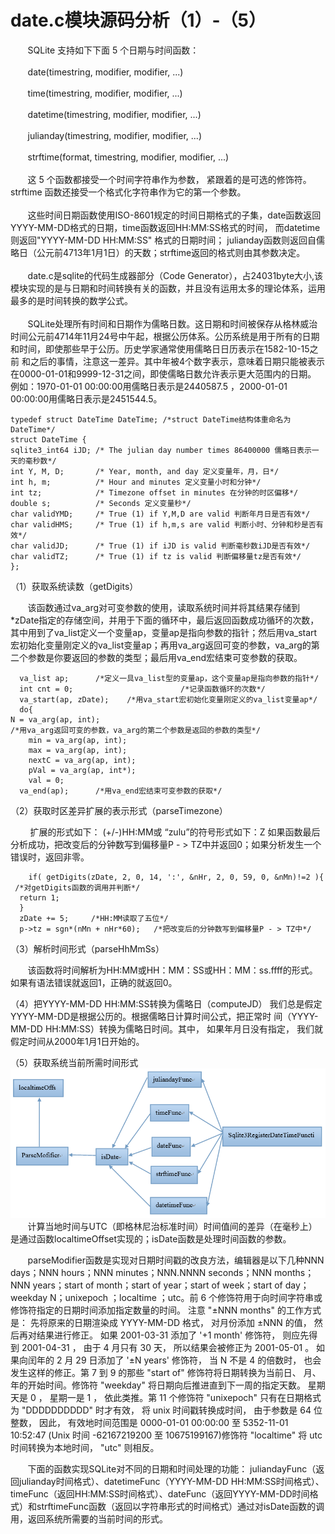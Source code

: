 # date.c模块源码分析（1）-（5）
&nbsp;&nbsp;&nbsp;&nbsp;&nbsp;&nbsp;&nbsp;SQLite 支持如下下面 5 个日期与时间函数：
<br></br>
&nbsp;&nbsp;&nbsp;&nbsp;&nbsp;&nbsp;&nbsp;date(timestring, modifier, modifier, ...)<br></br>
&nbsp;&nbsp;&nbsp;&nbsp;&nbsp;&nbsp;&nbsp;time(timestring, modifier, modifier, ...)<br></br>
&nbsp;&nbsp;&nbsp;&nbsp;&nbsp;&nbsp;&nbsp;datetime(timestring, modifier, modifier, ...)<br></br>
&nbsp;&nbsp;&nbsp;&nbsp;&nbsp;&nbsp;&nbsp;julianday(timestring, modifier, modifier, ...)<br></br>
&nbsp;&nbsp;&nbsp;&nbsp;&nbsp;&nbsp;&nbsp;strftime(format, timestring, modifier, modifier, ...)<br></br>
&nbsp;&nbsp;&nbsp;&nbsp;&nbsp;&nbsp;&nbsp;这 5 个函数都接受一个时间字符串作为参数， 紧跟着的是可选的修饰符。 strftime 函数还接受一个格式化字符串作为它的第一个参数。<br></br>
&nbsp;&nbsp;&nbsp;&nbsp;&nbsp;&nbsp;&nbsp;这些时间日期函数使用ISO-8601规定的时间日期格式的子集，date函数返回 YYYY-MM-DD格式的日期，time函数返回HH:MM:SS格式的时间， 而datetime则返回"YYYY-MM-DD HH:MM:SS" 格式的日期时间； julianday函数则返回自儒略日（公元前4713年1月1日）的天数；strftime返回的格式则由其参数决定。<br></br>
&nbsp;&nbsp;&nbsp;&nbsp;&nbsp;&nbsp;&nbsp;date.c是sqlite的代码生成器部分（Code Generator），占24031byte大小,该模块实现的是与日期和时间转换有关的函数，并且没有运用太多的理论体系，运用最多的是时间转换的数学公式。<br></br>
&nbsp;&nbsp;&nbsp;&nbsp;&nbsp;&nbsp;&nbsp;SQLite处理所有时间和日期作为儒略日数。这日期和时间被保存从格林威治时间公元前4714年11月24号中午起，根据公历体系。公历系统是用于所有的日期和时间，即使那些早于公历。历史学家通常使用儒略日日历表示在1582-10-15之前 和之后的事情，注意这一差异。其中年被4个数字表示，意味着日期只能被表示在0000-01-01和9999-12-31之间，即使儒略日数允许表示更大范围内的日期。 例如：1970-01-01 00:00:00用儒略日表示是2440587.5 ，2000-01-01 00:00:00用儒略日表示是2451544.5。

    typedef struct DateTime DateTime; /*struct DateTime结构体重命名为DateTime*/
    struct DateTime {
    sqlite3_int64 iJD; /* The julian day number times 86400000 儒略日表示一天的毫秒数*/
    int Y, M, D;       /* Year, month, and day 定义变量年，月，日*/
    int h, m;          /* Hour and minutes 定义变量小时和分钟*/
    int tz;            /* Timezone offset in minutes 在分钟的时区偏移*/
    double s;          /* Seconds 定义变量秒*/
    char validYMD;     /* True (1) if Y,M,D are valid 判断年月日是否有效*/
    char validHMS;     /* True (1) if h,m,s are valid 判断小时、分钟和秒是否有效*/
    char validJD;      /* True (1) if iJD is valid 判断毫秒数iJD是否有效*/
    char validTZ;      /* True (1) if tz is valid 判断偏移量tz是否有效*/
    };

（1）获取系统读数（getDigits）

&nbsp;&nbsp;&nbsp;&nbsp;&nbsp;&nbsp;&nbsp;该函数通过va_arg对可变参数的使用，读取系统时间并将其结果存储到*zDate指定的存储空间，并用于下面的循环中，最后返回函数成功循环的次数，其中用到了va_list定义一个变量ap，变量ap是指向参数的指针；然后用va_start宏初始化变量刚定义的va_list变量ap；再用va_arg返回可变的参数，va_arg的第二个参数是你要返回的参数的类型；最后用va_end宏结束可变参数的获取。

      va_list ap;      /*定义一具va_list型的变量ap，这个变量ap是指向参数的指针*/
      int cnt = 0;                        /*记录函数循环的次数*/
      va_start(ap, zDate);    /*用va_start宏初始化变量刚定义的va_list变量ap*/
      do{
    N = va_arg(ap, int);
    /*用va_arg返回可变的参数，va_arg的第二个参数是返回的参数的类型*/
        min = va_arg(ap, int);
        max = va_arg(ap, int);
        nextC = va_arg(ap, int);
        pVal = va_arg(ap, int*);
        val = 0;
      va_end(ap);      /*用va_end宏结束可变参数的获取*/

（2）获取时区差异扩展的表示形式（parseTimezone）

&nbsp;&nbsp;&nbsp;&nbsp;&nbsp;&nbsp;&nbsp; 扩展的形式如下： (+/-)HH:MM或 “zulu”的符号形式如下：Z
     如果函数最后分析成功，把改变后的分钟数写到偏移量P - > TZ中并返回0；如果分析发生一个错误时，返回非零。

        if( getDigits(zDate, 2, 0, 14, ':', &nHr, 2, 0, 59, 0, &nMn)!=2 ){
     /*对getDigits函数的调用并判断*/
      return 1;
      }
      zDate += 5;     /*HH:MM读取了五位*/
      p->tz = sgn*(nMn + nHr*60);   /*把改变后的分钟数写到偏移量P - > TZ中*/

（3）解析时间形式（parseHhMmSs）

&nbsp;&nbsp;&nbsp;&nbsp;&nbsp;&nbsp;&nbsp;该函数将时间解析为HH:MM或HH：MM：SS或HH：MM：ss.ffff的形式。如果有语法错误就返回1，正确的就返回0。

（4）把YYYY-MM-DD HH:MM:SS转换为儒略日（computeJD）
我们总是假定YYYY-MM-DD是根据公历的。根据儒略日计算时间公式，把正常时
   间（YYYY-MM-DD HH:MM:SS）转换为儒略日时间。其中， 如果年月日没有指定，
   我们就假定时间从2000年1月1日开始的。

   （5）获取系统当前所需时间形式
   <img src="time.png">
   &nbsp;&nbsp;&nbsp;&nbsp;&nbsp;&nbsp;&nbsp;计算当地时间与UTC（即格林尼治标准时间）时间值间的差异（在毫秒上）是通过函数localtimeOffset实现的；isDate函数是处理时间函数的参数。

&nbsp;&nbsp;&nbsp;&nbsp;&nbsp;&nbsp;&nbsp;parseModifier函数是实现对日期时间戳的改良方法，编辑器是以下几种NNN days；NNN hours；NNN minutes；NNN.NNNN seconds；NNN months；NNN years；start of month；start of year；start of week；start of day；weekday N；unixepoch ；localtime ；utc。前 6 个修饰符用于向时间字符串或修饰符指定的日期时间添加指定数量的时间。 注意 "±NNN months" 的工作方式是： 先将原来的日期渲染成 YYYY-MM-DD 格式， 对月份添加 ±NNN 的值， 然后再对结果进行修正。 如果 2001-03-31 添加了 '+1 month' 修饰符， 则应先得到 2001-04-31 ， 由于 4 月只有 30 天， 所以结果会被修正为 2001-05-01 。 如果向闰年的 2 月 29 日添加了 '±N years' 修饰符， 当 N 不是 4 的倍数时， 也会发生这样的修正。第 7 到 9 的那些 "start of" 修饰符将日期转换为当前日、 月、 年的开始时间。修饰符 "weekday" 将日期向后推进直到下一周的指定天数。 星期天是 0 ， 星期一是 1 ， 依此类推。第 11 个修饰符 "unixepoch" 只有在日期格式为 "DDDDDDDDDD" 时才有效， 将 unix 时间戳转换成时间， 由于参数是 64 位整数， 因此， 有效地时间范围是 0000-01-01 00:00:00 至 5352-11-01 10:52:47 (Unix 时间 -62167219200 至 10675199167)修饰符 "localtime" 将 utc 时间转换为本地时间， "utc" 则相反。

&nbsp;&nbsp;&nbsp;&nbsp;&nbsp;&nbsp;&nbsp;下面的函数实现SQLite对不同的日期和时间处理的功能： juliandayFunc（返回julianday时间格式）、datetimeFunc（YYYY-MM-DD HH:MM:SS时间格式）、timeFunc（返回HH:MM:SS时间格式）、dateFunc（返回YYYY-MM-DD时间格式）和strftimeFunc函数（返回以字符串形式的时间格式）通过对isDate函数的调用，返回系统所需要的当前时间的形式。







